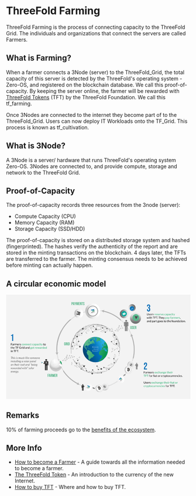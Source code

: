# ThreeFold Farming

ThreeFold Farming is the process of connecting capacity to the ThreeFold Grid. The individuals and organizations that connect the servers are called Farmers. 

## What is Farming?

When a farmer connects a 3Node (server) to the ThreeFold_Grid, the total capacity of this server is detected by the ThreeFold's operating system - Zero-OS, and registered on the blockchain database. We call this proof-of-capacity. By keeping the server online, the farmer will be rewarded with [ThreeFold Tokens](token_what) (TFT) by the ThreeFold Foundation. We call this tf_farming.

Once 3Nodes are connected to the internet they become part of to the ThreeFold_Grid. Users can now deploy IT Workloads onto the TF_Grid. This process is known as tf_cultivation.

## What is 3Node?

A 3Node is a server/ hardware that runs ThreeFold's operating system Zero-OS. 3Nodes are connected to, and provide compute, storage and network to the ThreeFold Grid.

## Proof-of-Capacity

The proof-of-capacity records three resources from the 3node (server):

- Compute Capacity (CPU)
- Memory Capacity (RAM)
- Storage Capacity (SSD/HDD)

The proof-of-capacity is stored on a distributed storage system and hashed (fingerprinted). The hashes verify the authenticity of the report and are stored in the minting transactions on the blockchain. 4 days later, the TFTs are transferred to the farmer. The minting consensus needs to be achieved before minting can actually happen. 

## A circular economic model 

![](img/circular_tft.png)

## Remarks

10% of farming proceeds go to the [benefits of the ecosystem](tfgrid_fee).

## More Info
- [How to become a Farmer](become_a_farmer) - A guide towards all the information needed to become a farmer.
- [The ThreeFold Token](token_what) - An introduction to the currency of the new Internet.
- [How to buy TFT](how_to_buy_and_sell) - Where and how to buy TFT.
